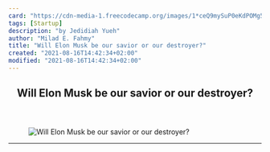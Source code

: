 ```yaml
---
card: "https://cdn-media-1.freecodecamp.org/images/1*ceQ9mySuP0eKdPOMg5DvPQ.png"
tags: [Startup]
description: "by Jedidiah Yueh"
author: "Milad E. Fahmy"
title: "Will Elon Musk be our savior or our destroyer?"
created: "2021-08-16T14:42:34+02:00"
modified: "2021-08-16T14:42:34+02:00"
---
```

<div class="site-wrapper">
<main id="site-main" class="site-main outer">
<div class="inner">
<article class="post-full post tag-startup tag-business tag-tech tag-artificial-intelligence tag-life-lessons ">
<header class="post-full-header">
<h1 class="post-full-title">Will Elon Musk be our savior or our destroyer?</h1>
</header>
<figure class="post-full-image">
<picture>
<source media="(max-width: 700px)" sizes="1px" srcset="data:image/gif;base64,R0lGODlhAQABAIAAAAAAAP///yH5BAEAAAAALAAAAAABAAEAAAIBRAA7 1w">
<source media="(min-width: 701px)" sizes="(max-width: 800px) 400px,
(max-width: 1170px) 700px,
1400px" srcset="https://cdn-media-1.freecodecamp.org/images/1*ceQ9mySuP0eKdPOMg5DvPQ.png 300w,
https://cdn-media-1.freecodecamp.org/images/1*ceQ9mySuP0eKdPOMg5DvPQ.png 600w,
https://cdn-media-1.freecodecamp.org/images/1*ceQ9mySuP0eKdPOMg5DvPQ.png 1000w,
https://cdn-media-1.freecodecamp.org/images/1*ceQ9mySuP0eKdPOMg5DvPQ.png 2000w">
<img onerror="this.style.display='none'" src="https://cdn-media-1.freecodecamp.org/images/1*ceQ9mySuP0eKdPOMg5DvPQ.png" alt="Will Elon Musk be our savior or our destroyer?">
</picture>
</figure>
<section class="post-full-content">
<div class="post-content medium-migrated-article">
</div>
<hr>
</section>
</article>
</div>
</main>
</div>
<!-- Google Tag Manager (noscript) -->
<!-- End Google Tag Manager (noscript) -->
